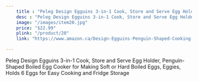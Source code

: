 ```yaml
---
    title : "Peleg Design Egguins 3-in-1 Cook, Store and Serve Egg Holder"
    desc : "Peleg Design Egguins 3-in-1 Cook, Store and Serve Egg Holder, Penguin-Shaped Boiled Egg Cooker for Making Soft or Hard Boiled Eggs, Eggies, Holds 6 Eggs for Easy Cooking and Fridge Storage"
    image: "/images/item20.jpg"
    price: "$22.99"
    plink: "/product/20"
    link: "https://www.amazon.ca/Design-Egguins-Penguin-Shaped-Cooking-Storage/dp/B07WD8MF7W/ref=sr_1_49?gclid=Cj0KCQjwr4eYBhDrARIsANPywCiZk3UKPM6p3wy3o0QGdMRNIZjc-IZhscUmgLlB6iFkoLaRyRiFW8gaArFiEALw_wcB&hvadid=596079514466&hvdev=c&hvlocphy=9001314&hvnetw=g&hvqmt=e&hvrand=14636581063635512960&hvtargid=kwd-301827503455&hydadcr=21260_13355336&keywords=cool+cooking+gadgets&qid=1661197097&sr=8-49"

---
```


Peleg Design Egguins 3-in-1 Cook, Store and Serve Egg Holder, Penguin-Shaped Boiled Egg Cooker for Making Soft or Hard Boiled Eggs, Eggies, Holds 6 Eggs for Easy Cooking and Fridge Storage